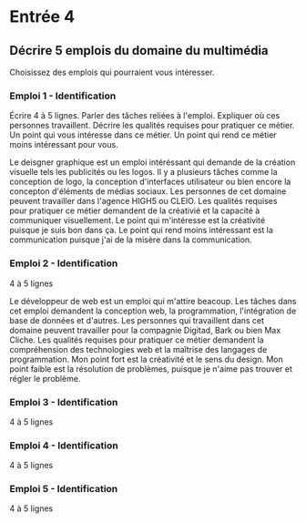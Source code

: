 # Entrée 4
## Décrire 5 emplois du domaine du multimédia
Choisissez des emplois qui pourraient vous intéresser. 

### Emploi 1 - Identification
Écrire 4 à 5 lignes. Parler des tâches reliées à l'emploi. Expliquer où ces personnes travaillent. Décrire les qualités requises pour pratiquer ce métier. Un point qui vous intéresse dans ce métier. Un point qui rend ce métier moins intéressant pour vous.  

Le deisgner graphique est un emploi intéréssant qui demande de la création visuelle tels les publicités ou les logos. Il y a plusieurs tâches comme la conception de logo, la conception d'interfaces utilisateur ou bien encore la concepton d'éléments de médias sociaux. Les personnes de cet domaine peuvent travailler dans l'agence HIGH5 ou CLEIO. Les qualités requises pour pratiquer ce métier demandent de la créativié et la capacité à communiquer visuellement. Le point qui m'intéresse est la créativité puisque je suis bon dans ça. Le point qui rend moins intéressant est la communication puisque j'ai de la misère dans la communication.

### Emploi 2 - Identification
4 à 5 lignes

Le développeur de web est un emploi qui m'attire beacoup. Les tâches dans cet emploi demandent la conception web, la programmation, l'intégration de base de données et d'autres. Les personnes qui travaillent dans cet domaine peuvent travailler pour la compagnie Digitad, Bark ou bien Max Cliche. Les qualités requises pour pratiquer ce métier demandent la compréhension des technologies web et la maîtrise des langages de programmation. Mon point fort est la créativité et le sens du design. Mon point faible est la résolution de problèmes, puisque je n'aime pas trouver et régler le problème.
### Emploi 3 - Identification
4 à 5 lignes 

### Emploi 4 - Identification
4 à 5 lignes

### Emploi 5 - Identification
4 à 5 lignes


